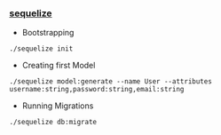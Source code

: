 ### [sequelize](http://docs.sequelizejs.com/manual/tutorial/migrations.html)

- Bootstrapping

```
./sequelize init
```

- Creating first Model

```
./sequelize model:generate --name User --attributes username:string,password:string,email:string
```

- Running Migrations

```
./sequelize db:migrate
```